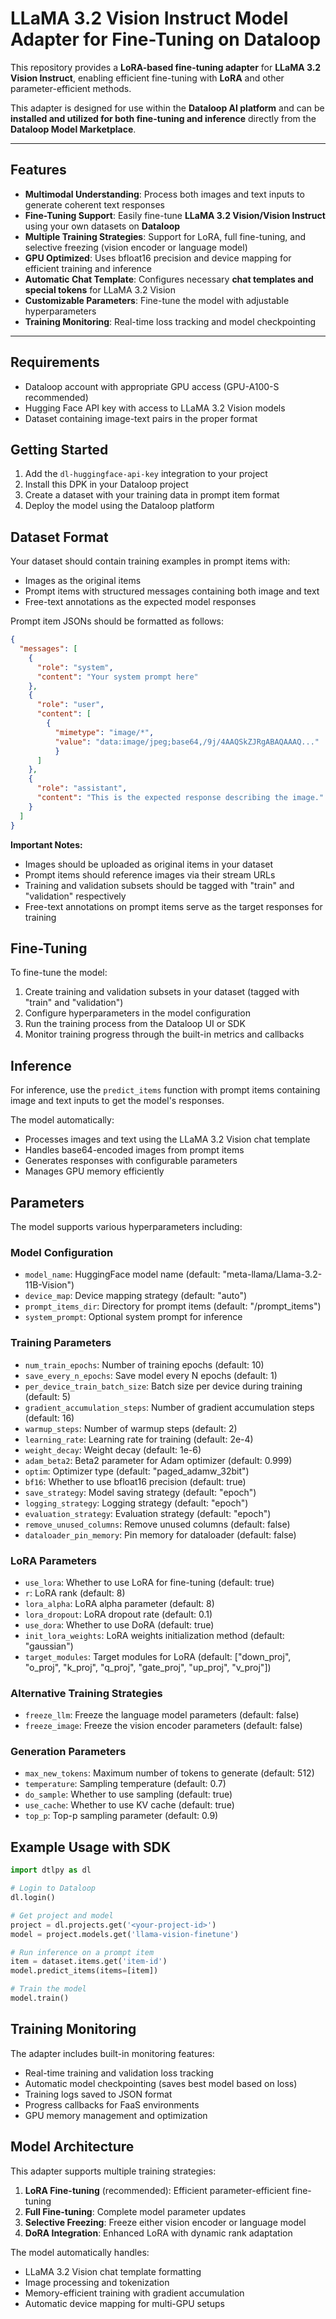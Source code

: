 # LLaMA 3.2 Vision Instruct Model Adapter for Fine-Tuning on Dataloop

This repository provides a **LoRA-based fine-tuning adapter** for **LLaMA 3.2 Vision Instruct**, enabling efficient fine-tuning with **LoRA** and other parameter-efficient methods.

This adapter is designed for use within the **Dataloop AI platform** and can be **installed and utilized for both fine-tuning and inference** directly from the **Dataloop Model Marketplace**.

---

## Features

- **Multimodal Understanding**: Process both images and text inputs to generate coherent text responses
- **Fine-Tuning Support**: Easily fine-tune **LLaMA 3.2 Vision/Vision Instruct** using your own datasets on **Dataloop**
- **Multiple Training Strategies**: Support for LoRA, full fine-tuning, and selective freezing (vision encoder or language model)
- **GPU Optimized**: Uses bfloat16 precision and device mapping for efficient training and inference
- **Automatic Chat Template**: Configures necessary **chat templates and special tokens** for LLaMA 3.2 Vision
- **Customizable Parameters**: Fine-tune the model with adjustable hyperparameters
- **Training Monitoring**: Real-time loss tracking and model checkpointing

---

## Requirements

- Dataloop account with appropriate GPU access (GPU-A100-S recommended)
- Hugging Face API key with access to LLaMA 3.2 Vision models
- Dataset containing image-text pairs in the proper format

## Getting Started

1. Add the `dl-huggingface-api-key` integration to your project
2. Install this DPK in your Dataloop project
3. Create a dataset with your training data in prompt item format
4. Deploy the model using the Dataloop platform

## Dataset Format

Your dataset should contain training examples in prompt items with:

- Images as the original items
- Prompt items with structured messages containing both image and text
- Free-text annotations as the expected model responses

Prompt item JSONs should be formatted as follows:

```json
{
  "messages": [
    {
      "role": "system",
      "content": "Your system prompt here"
    },
    {
      "role": "user",
      "content": [
        {
          "mimetype": "image/*",
          "value": "data:image/jpeg;base64,/9j/4AAQSkZJRgABAQAAAQ..."
          }
      ]
    },
    {
      "role": "assistant",
      "content": "This is the expected response describing the image."
    }
  ]
} 
```

**Important Notes:**

- Images should be uploaded as original items in your dataset
- Prompt items should reference images via their stream URLs
- Training and validation subsets should be tagged with "train" and "validation" respectively
- Free-text annotations on prompt items serve as the target responses for training

## Fine-Tuning

To fine-tune the model:

1. Create training and validation subsets in your dataset (tagged with "train" and "validation")
2. Configure hyperparameters in the model configuration
3. Run the training process from the Dataloop UI or SDK
4. Monitor training progress through the built-in metrics and callbacks

## Inference

For inference, use the `predict_items` function with prompt items containing image and text inputs to get the model's responses.

The model automatically:

- Processes images and text using the LLaMA 3.2 Vision chat template
- Handles base64-encoded images from prompt items
- Generates responses with configurable parameters
- Manages GPU memory efficiently

## Parameters

The model supports various hyperparameters including:

### Model Configuration

- `model_name`: HuggingFace model name (default: "meta-llama/Llama-3.2-11B-Vision")
- `device_map`: Device mapping strategy (default: "auto")
- `prompt_items_dir`: Directory for prompt items (default: "/prompt_items")
- `system_prompt`: Optional system prompt for inference

### Training Parameters

- `num_train_epochs`: Number of training epochs (default: 10)
- `save_every_n_epochs`: Save model every N epochs (default: 1)
- `per_device_train_batch_size`: Batch size per device during training (default: 5)
- `gradient_accumulation_steps`: Number of gradient accumulation steps (default: 16)
- `warmup_steps`: Number of warmup steps (default: 2)
- `learning_rate`: Learning rate for training (default: 2e-4)
- `weight_decay`: Weight decay (default: 1e-6)
- `adam_beta2`: Beta2 parameter for Adam optimizer (default: 0.999)
- `optim`: Optimizer type (default: "paged_adamw_32bit")
- `bf16`: Whether to use bfloat16 precision (default: true)
- `save_strategy`: Model saving strategy (default: "epoch")
- `logging_strategy`: Logging strategy (default: "epoch")
- `evaluation_strategy`: Evaluation strategy (default: "epoch")
- `remove_unused_columns`: Remove unused columns (default: false)
- `dataloader_pin_memory`: Pin memory for dataloader (default: false)

### LoRA Parameters

- `use_lora`: Whether to use LoRA for fine-tuning (default: true)
- `r`: LoRA rank (default: 8)
- `lora_alpha`: LoRA alpha parameter (default: 8)
- `lora_dropout`: LoRA dropout rate (default: 0.1)
- `use_dora`: Whether to use DoRA (default: true)
- `init_lora_weights`: LoRA weights initialization method (default: "gaussian")
- `target_modules`: Target modules for LoRA (default: ["down_proj", "o_proj", "k_proj", "q_proj", "gate_proj", "up_proj", "v_proj"])

### Alternative Training Strategies

- `freeze_llm`: Freeze the language model parameters (default: false)
- `freeze_image`: Freeze the vision encoder parameters (default: false)

### Generation Parameters

- `max_new_tokens`: Maximum number of tokens to generate (default: 512)
- `temperature`: Sampling temperature (default: 0.7)
- `do_sample`: Whether to use sampling (default: true)
- `use_cache`: Whether to use KV cache (default: true)
- `top_p`: Top-p sampling parameter (default: 0.9)

## Example Usage with SDK

```python
import dtlpy as dl

# Login to Dataloop
dl.login()

# Get project and model
project = dl.projects.get('<your-project-id>')
model = project.models.get('llama-vision-finetune')

# Run inference on a prompt item
item = dataset.items.get('item-id')
model.predict_items(items=[item])

# Train the model
model.train()
```

## Training Monitoring

The adapter includes built-in monitoring features:

- Real-time training and validation loss tracking
- Automatic model checkpointing (saves best model based on loss)
- Training logs saved to JSON format
- Progress callbacks for FaaS environments
- GPU memory management and optimization

## Model Architecture

This adapter supports multiple training strategies:

1. **LoRA Fine-tuning** (recommended): Efficient parameter-efficient fine-tuning
2. **Full Fine-tuning**: Complete model parameter updates
3. **Selective Freezing**: Freeze either vision encoder or language model
4. **DoRA Integration**: Enhanced LoRA with dynamic rank adaptation

The model automatically handles:

- LLaMA 3.2 Vision chat template formatting
- Image processing and tokenization
- Memory-efficient training with gradient accumulation
- Automatic device mapping for multi-GPU setups
